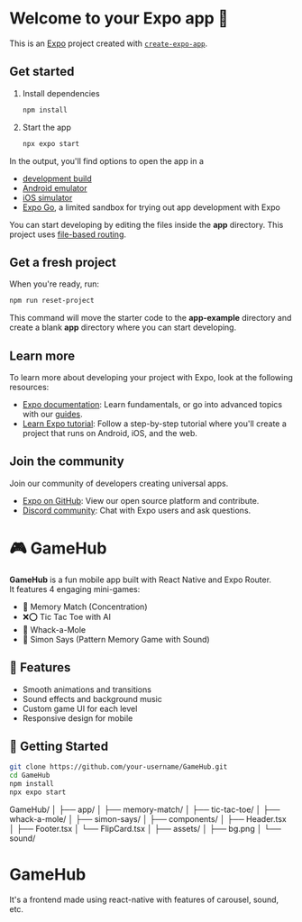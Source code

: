 # Welcome to your Expo app 👋

This is an [Expo](https://expo.dev) project created with [`create-expo-app`](https://www.npmjs.com/package/create-expo-app).

## Get started

1. Install dependencies

   ```bash
   npm install
   ```

2. Start the app

   ```bash
   npx expo start
   ```

In the output, you'll find options to open the app in a

- [development build](https://docs.expo.dev/develop/development-builds/introduction/)
- [Android emulator](https://docs.expo.dev/workflow/android-studio-emulator/)
- [iOS simulator](https://docs.expo.dev/workflow/ios-simulator/)
- [Expo Go](https://expo.dev/go), a limited sandbox for trying out app development with Expo

You can start developing by editing the files inside the **app** directory. This project uses [file-based routing](https://docs.expo.dev/router/introduction).

## Get a fresh project

When you're ready, run:

```bash
npm run reset-project
```

This command will move the starter code to the **app-example** directory and create a blank **app** directory where you can start developing.

## Learn more

To learn more about developing your project with Expo, look at the following resources:

- [Expo documentation](https://docs.expo.dev/): Learn fundamentals, or go into advanced topics with our [guides](https://docs.expo.dev/guides).
- [Learn Expo tutorial](https://docs.expo.dev/tutorial/introduction/): Follow a step-by-step tutorial where you'll create a project that runs on Android, iOS, and the web.

## Join the community

Join our community of developers creating universal apps.

- [Expo on GitHub](https://github.com/expo/expo): View our open source platform and contribute.
- [Discord community](https://chat.expo.dev): Chat with Expo users and ask questions.

# 🎮 GameHub

**GameHub** is a fun mobile app built with React Native and Expo Router.  
It features 4 engaging mini-games:

- 🧠 Memory Match (Concentration)
- ❌⭕ Tic Tac Toe with AI
- 🐹 Whack-a-Mole
- 🎵 Simon Says (Pattern Memory Game with Sound)

## 📱 Features

- Smooth animations and transitions
- Sound effects and background music
- Custom game UI for each level
- Responsive design for mobile

## 🚀 Getting Started

```bash
git clone https://github.com/your-username/GameHub.git
cd GameHub
npm install
npx expo start
```

GameHub/
│
├── app/
│ ├── memory-match/
│ ├── tic-tac-toe/
│ ├── whack-a-mole/
│ ├── simon-says/
│
├── components/
│ ├── Header.tsx
│ ├── Footer.tsx
│ └── FlipCard.tsx
│
├── assets/
│ ├── bg.png
│ └── sound/

# GameHub

It's a frontend made using react-native with features of carousel, sound, etc.
